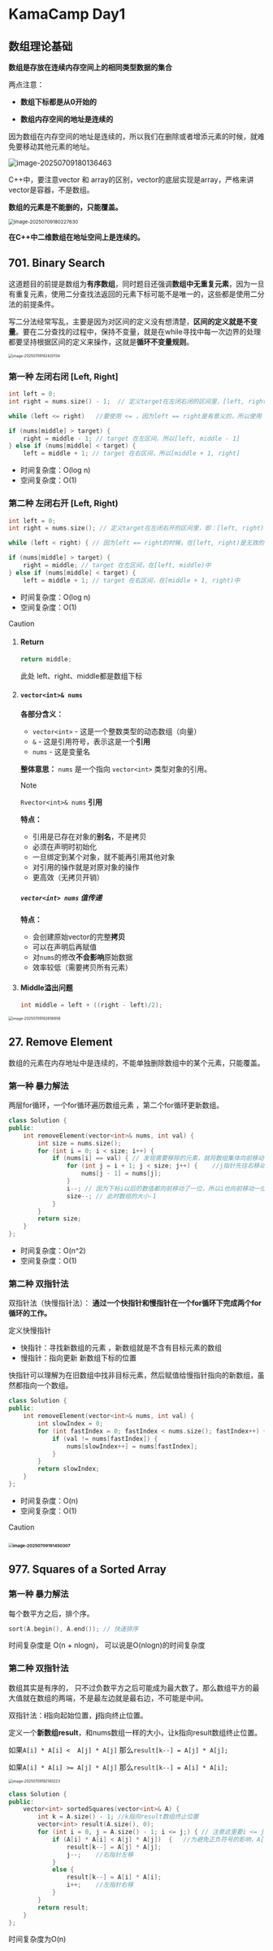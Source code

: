 # KamaCamp Day1



## 数组理论基础

**数组是存放在连续内存空间上的相同类型数据的集合**

两点注意：

- **数组下标都是从0开始的**

- **数组内存空间的地址是连续的**

因为数组在内存空间的地址是连续的，所以我们在删除或者增添元素的时候，就难免要移动其他元素的地址。

<img src="C:\Users\Lenovo\AppData\Roaming\Typora\typora-user-images\image-20250709180136463.png" alt="image-20250709180136463" />

C++中，要注意vector 和 array的区别，vector的底层实现是array，严格来讲vector是容器，不是数组。

**数组的元素是不能删的，只能覆盖。**

<img src="C:\Users\Lenovo\AppData\Roaming\Typora\typora-user-images\image-20250709180227630.png" alt="image-20250709180227630" style="zoom: 67%;" />

**在C++中二维数组在地址空间上是连续的。**



## 701. Binary Search

这道题目的前提是数组为**有序数组**，同时题目还强调**数组中无重复元素**，因为一旦有重复元素，使用二分查找法返回的元素下标可能不是唯一的，这些都是使用二分法的前提条件。

写二分法经常写乱，主要是因为对区间的定义没有想清楚，**区间的定义就是不变量**。要在二分查找的过程中，保持不变量，就是在while寻找中每一次边界的处理都要坚持根据区间的定义来操作，这就是**循环不变量规则**。

<img src="C:\Users\Lenovo\AppData\Roaming\Typora\typora-user-images\image-20250709182420134.png" alt="image-20250709182420134" style="zoom: 50%;" />

### 第一种 左闭右闭 [Left, Right]

```cpp
int left = 0;
int right = nums.size() - 1;  // 定义target在左闭右闭的区间里，[left, right]
```

```cpp
while (left <= right)	//要使用 <= ，因为left == right是有意义的，所以使用 <=
```

```cpp
if (nums[middle] > target) {
	right = middle - 1; // target 在左区间，所以[left, middle - 1]
} else if (nums[middle] < target) {
    left = middle + 1; // target 在右区间，所以[middle + 1, right]
```

- 时间复杂度：O(log n)
- 空间复杂度：O(1)

### 第二种 左闭右开 [Left, Right)

```cpp
int left = 0;
int right = nums.size(); // 定义target在左闭右开的区间里，即：[left, right)
```

```cpp
while (left < right) { // 因为left == right的时候，在[left, right)是无效的空间，所以使用 <
```

```cpp
if (nums[middle] > target) {
    right = middle; // target 在左区间，在[left, middle)中
} else if (nums[middle] < target) {
    left = middle + 1; // target 在右区间，在[middle + 1, right)中
```

- 时间复杂度：O(log n)
- 空间复杂度：O(1)

> [!CAUTION]
>
> 1. #### Return
>
>    ```cpp
>    return middle;
>    ```
>
>    此处 left、right、middle都是数组下标
>
> 2. #### `vector<int>& nums` 
>
>    **各部分含义：**
>
>    - `vector<int>` - 这是一个整数类型的动态数组（向量）
>    - `&` - 这是引用符号，表示这是一个**引用**
>    - `nums` - 这是变量名
>
>    **整体意思：** `nums` 是一个指向 `vector<int>` 类型对象的引用。
>
>    > [!NOTE]
>    >
>    > `Rvector<int>& nums` **引用**
>    >
>    > **特点：**
>    >
>    > - 引用是已存在对象的**别名**，不是拷贝
>    > - 必须在声明时初始化
>    > - 一旦绑定到某个对象，就不能再引用其他对象
>    > - 对引用的操作就是对原对象的操作
>    > - 更高效（无拷贝开销）
>    >
>    > ##### `vector<int> nums` 值传递
>    >
>    > **特点：**
>    >
>    > - 会创建原始vector的完整**拷贝**
>    > - 可以在声明后再赋值
>    > - 对`nums`的修改**不会影响**原始数据
>    > - 效率较低（需要拷贝所有元素）
>
> 3. #### Middle溢出问题
>
>    ```cpp
>    int middle = left + ((right - left)/2);
>    ```
>
> <img src="C:\Users\Lenovo\AppData\Roaming\Typora\typora-user-images\image-20250709182856656.png" alt="image-20250709182856656" style="zoom:50%;" />



## 27. Remove Element

数组的元素在内存地址中是连续的，不能单独删除数组中的某个元素，只能覆盖。

### 第一种 暴力解法

两层for循环，一个for循环遍历数组元素 ，第二个for循环更新数组。

```cpp
class Solution {
public:
    int removeElement(vector<int>& nums, int val) {
        int size = nums.size();
        for (int i = 0; i < size; i++) {
            if (nums[i] == val) { // 发现需要移除的元素，就将数组集体向前移动一位
                for (int j = i + 1; j < size; j++) {	//j指针先往右移动一位
                    nums[j - 1] = nums[j];
                }
                i--; // 因为下标i以后的数值都向前移动了一位，所以i也向前移动一位
                size--; // 此时数组的大小-1
            }
        }
        return size;
    }
};
```

- 时间复杂度：O(n^2)
- 空间复杂度：O(1)

### 第二种 双指针法

双指针法（快慢指针法）： **通过一个快指针和慢指针在一个for循环下完成两个for循环的工作。**

定义快慢指针

- 快指针：寻找新数组的元素 ，新数组就是不含有目标元素的数组
- 慢指针：指向更新 新数组下标的位置

快指针可以理解为在旧数组中找非目标元素，然后赋值给慢指针指向的新数组，虽然都指向一个数组。

```cpp
class Solution {
public:
    int removeElement(vector<int>& nums, int val) {
        int slowIndex = 0;
        for (int fastIndex = 0; fastIndex < nums.size(); fastIndex++) {
            if (val != nums[fastIndex]) {
                nums[slowIndex++] = nums[fastIndex];
            }
        }
        return slowIndex;
    }
};
```

- 时间复杂度：O(n)
- 空间复杂度：O(1)

> [!CAUTION]
>
> ### <img src="C:\Users\Lenovo\AppData\Roaming\Typora\typora-user-images\image-20250709191450307.png" alt="image-20250709191450307" style="zoom: 50%;" />



## 977. Squares of a Sorted Array

### 第一种 暴力解法

每个数平方之后，排个序。

```cpp
sort(A.begin(), A.end()); // 快速排序
```

时间复杂度是 O(n + nlogn)， 可以说是O(nlogn)的时间复杂度

### 第二种 双指针法

数组其实是有序的， 只不过负数平方之后可能成为最大数了。那么数组平方的最大值就在数组的两端，不是最左边就是最右边，不可能是中间。

双指针法：**i**指向起始位置，**j**指向终止位置。

定义一个**新数组result**，和nums数组一样的大小，让k指向result数组终止位置。

如果`A[i] * A[i] <  A[j] * A[j]` 那么`result[k--] = A[j] * A[j];` 

如果`A[i] * A[i] >= A[j] * A[j]` 那么`result[k--] = A[i] * A[i];` 

<img src="C:\Users\Lenovo\AppData\Roaming\Typora\typora-user-images\image-20250709192140223.png" alt="image-20250709192140223" style="zoom:50%;" />

```cpp
class Solution {
public:
    vector<int> sortedSquares(vector<int>& A) {
        int k = A.size() - 1; //k指向result数组终止位置
        vector<int> result(A.size(), 0);
        for (int i = 0, j = A.size() - 1; i <= j;) { // 注意这里要i <= j，因为最后要处理两个元素
            if (A[i] * A[i] < A[j] * A[j])  {	//为避免正负符号的影响，A[i] * A[i]代替A[i] 
                result[k--] = A[j] * A[j];
                j--;	//右指针左移
            }
            else {
                result[k--] = A[i] * A[i];
                i++;	//左指针右移
            }
        }
        return result;
    }
};
```

时间复杂度为O(n)